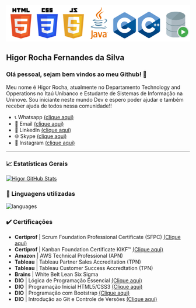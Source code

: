 <img src="https://github.com/HigorRoc/HigorRoc/blob/main/Logos.png" width="550" height="100">

## Higor Rocha Fernandes da Silva
 
### Olá pessoal, sejam bem vindos ao meu Github! :wave:

Meu nome é Higor Rocha, atualmente no Departamento Technology and Opperations no Itaú Unibanco e Estudante de Sistemas de Informação na Uninove.
Sou iniciante neste mundo Dev e espero poder ajudar e também receber ajuda de todos nessa comunidade!!

- 📞 Whatsapp [(clique aqui)](https://api.whatsapp.com/send?1=pt_BR&phone=5511943147729)
- 📩 Email [(clique aqui)](rochahigor05@gmail.com)
- 🔎 Linkedln [(clique aqui)](https://www.linkedin.com/in/higor-silva18/)
- 🌐 Skype [(clique aqui)](https://join.skype.com/invite/AbNH8o8fxoUj)
- 📸 Instagram [(clique aqui)](https://instagram.com/hiigorrocha_)

---

### 📈  Estatísticas Gerais 
[![Higor GitHub Stats](https://github-readme-stats.vercel.app/api?username=HigorRoc&theme=cobalt&show_icons=true)](https://github.com/HigorRoc/github-readme-stats)

### :triangular_flag_on_post:  Linguagens utilizadas 
![languages](https://github-readme-stats.vercel.app/api/top-langs/?username=HigorRoc&hide=scss&layout=compact&theme=cobalt&title_color=2ED3EA)

### :heavy_check_mark: Certificações
- **Certiprof** |  Scrum Foundation Professional Certificate (SFPC) [(Clique aqui)](https://www.youracclaim.com/badges/f7b3b52a-33a7-4534-a68c-97191a14aa5a/public_url)
- **Certiprof** | Kanban Foundation Certificate KIKF™ [(Clique aqui)](https://www.youracclaim.com/badges/f7b3b52a-33a7-4534-a68c-97191a14aa5a/public_url)
- **Amazon** | AWS Technical Professional (APN)
- **Tableau** | Tableau Partner Sales Accreditation (TPN)
- **Tableau** | Tableau Customer Success Accredtation (TPN)
- **Brains** | White Belt Lean Six Sigma
- **DIO** | Lógica de Programação Essencial [(Clique aqui)](https://certificates.digitalinnovation.one/86F884A6)
- **DIO** | Programação Inicial HTML5/CSS3 [(Clique aqui)](https://certificates.digitalinnovation.one/80BFA50D)
- **DIO** | Programação com Bootstrap [(Clique aqui)](https://certificates.digitalinnovation.one/F4F62EC1)
- **DIO** | Introdução ao Git e Controle de Versões [(Clique aqui)](https://certificates.digitalinnovation.one/7FA95FFB)
